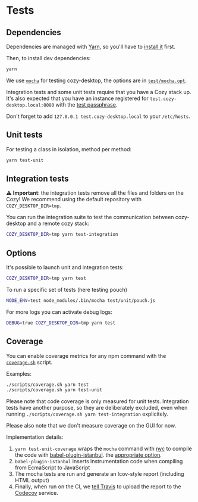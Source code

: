 Tests
=====

Dependencies
------------

Dependencies are managed with [Yarn](https://yarnpkg.com/), so you'll
have to [install it](https://yarnpkg.com/en/docs/install) first.

Then, to install dev dependencies:

```bash
yarn
```

We use [`mocha`][1] for testing cozy-desktop, the options are in
[`test/mocha.opt`][2].

Integration tests and some unit tests require that you have a Cozy stack up.
It's also expected that you have an instance registered for
`test.cozy-desktop.local:8080` with the
[test passphrase](../test/helpers/passphrase.js).

Don't forget to add `127.0.0.1 test.cozy-desktop.local` to your `/etc/hosts`.

Unit tests
----------

For testing a class in isolation, method per method:

```bash
yarn test-unit
```


Integration tests
-----------------

:warning: **Important**: the integration tests remove all the files and folders
on the Cozy! We recommend using the default repository with
`COZY_DESKTOP_DIR=tmp`.

You can run the integration suite to test the communication between
cozy-desktop and a remote cozy stack:

```bash
COZY_DESKTOP_DIR=tmp yarn test-integration
```


Options
-------

It's possible to launch unit and integration tests:

```bash
COZY_DESKTOP_DIR=tmp yarn test
```

To run a specific set of tests (here testing pouch)

```bash
NODE_ENV=test node_modules/.bin/mocha test/unit/pouch.js
```

For more logs you can activate debug logs:

```bash
DEBUG=true COZY_DESKTOP_DIR=tmp yarn test
```


Coverage
--------

You can enable coverage metrics for any npm command with the
[`coverage.sh`][3] script.

Examples:

```bash
./scripts/coverage.sh yarn test
./scripts/coverage.sh yarn test-unit
```

Please note that code coverage is only measured for unit tests.
Integration tests have another purpose, so they are deliberately excluded,
even when running `./scripts/coverage.sh yarn test-integration`
explicitely.

Please also note that we don't measure coverage on the GUI for now.

Implementation details:

1. `yarn test-unit-coverage` wraps the `mocha` command with
   [nyc][3] to compile the code with [babel-plugin-istanbul][3].
the [appropriate option][3].
2. `babel-plugin-istanbul` inserts instrumentation code when compiling from
   EcmaScript to JavaScript
3. The mocha tests are run and generate an lcov-style report (including
   HTML output)
4. Finally, when run on the CI, we [tell Travis](../.travis.yml) to upload the report to the
   [Codecov][5] service.


[1]:  https://mochajs.org/
[2]:  ../test/mocha.opts
[3]: https://github.com/istanbuljs/nyc
[4]: https://github.com/istanbuljs/babel-plugin-istanbul
[5]: https://codecov.io/gh/cozy-labs/cozy-desktop
